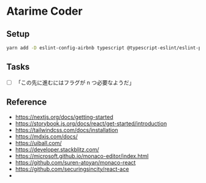 # Atarime Coder

## Setup

```bash
yarn add -D eslint-config-airbnb typescript @typescript-eslint/eslint-plugin @typescript-eslint/parser eslint-plugin-import eslint-plugin-unused-imports prettier husky lint-staged
```

## Tasks

- [ ] 「この先に進むにはフラグが n つ必要なようだ」

## Reference

- https://nextjs.org/docs/getting-started
- https://storybook.js.org/docs/react/get-started/introduction
- https://tailwindcss.com/docs/installation
- https://mdxjs.com/docs/
- https://uiball.com/
- https://developer.stackblitz.com/
- https://microsoft.github.io/monaco-editor/index.html
- https://github.com/suren-atoyan/monaco-react
- https://github.com/securingsincity/react-ace
-
